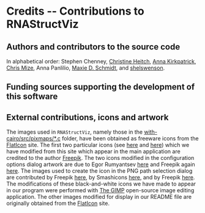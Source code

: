 # Credits -- Contributions to RNAStructViz

## Authors and contributors to the source code

In alphabetical order: 
Stephen Chenney, 
[Christine Heitch](https://sites.google.com/site/christineheitsch/), 
[Anna Kirkpatrick](https://github.com/annakirkpatrick), 
[Chris Mize](https://github.com/themize), 
Anna Panlilio, 
[Maxie D. Schmidt](https://github.com/maxieds), and 
[shelswenson](https://github.com/shelswenson). 

## Funding sources supporting the development of this software


## External contributions, icons and artwork

The images used in ``RNAStructViz``, namely those in the 
[with-cairo/src/pixmaps/*.c](https://github.com/gtDMMB/RNAStructViz/tree/with-cairo/src/pixmaps) folder, 
have been obtained as freeware icons from the [FlatIcon](flaticon.com) site. The first two
particular icons (see [here](https://www.flaticon.com/free-icon/dna_620410#term=dna&page=1&position=81) and 
[here](https://www.flaticon.com/free-icon/business-affiliate-network_66585#term=structure&page=1&position=1)) 
which we have modified from this site which appear in the main application 
are credited to the author [Freepik](http://www.freepik.com/). 
The two icons modified in the configuration options dialog artwork are due to 
Egor Rumyantsev [here](https://www.flaticon.com/free-icon/settings-work-tool_70367#term=settings&page=1&position=4) and
Freepik again [here](https://www.flaticon.com/free-icon/writing_1001371#term=file&page=1&position=3). 
The images used to create the icon in the PNG path selection dialog are contributed by 
Freepik [here](https://www.flaticon.com/free-icon/move-to-next_64491#term=right%20arrow&page=1&position=17), 
by Smashicons [here](https://www.flaticon.com/free-icon/png_136441#term=png&page=1&position=12), and by 
Freepik [here](https://www.flaticon.com/free-icon/links-folder_179#term=directory&page=1&position=10).
The modifications of these black-and-white icons 
we have made to appear in our program were performed with [The GIMP](https://www.gimp.org/) open-source 
image editing application. 
The other images modified for display in our README file are originally
obtained from the [FlatIcon](flaticon.com) site.
